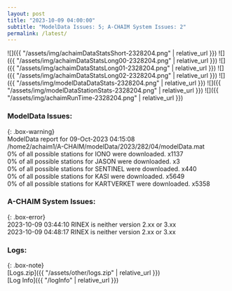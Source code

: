 ```yaml
---
layout: post
title: "2023-10-09 04:00:00"
subtitle: "ModelData Issues: 5; A-CHAIM System Issues: 2"
permalink: /latest/
---
```


![]({{ "/assets/img/achaimDataStatsShort-2328204.png" | relative_url }})
![]({{ "/assets/img/achaimDataStatsLong00-2328204.png" | relative_url }})
![]({{ "/assets/img/achaimDataStatsLong01-2328204.png" | relative_url }})
![]({{ "/assets/img/achaimDataStatsLong02-2328204.png" | relative_url }})
![]({{ "/assets/img/modelDataDataStats-2328204.png" | relative_url }})
![]({{ "/assets/img/modelDataStationStats-2328204.png" | relative_url }})
![]({{ "/assets/img/achaimRunTime-2328204.png" | relative_url }})


### ModelData Issues:  
  
{: .box-warning}  
 ModelData report for 09-Oct-2023 04:15:08   
 /home2/achaim1/A-CHAIM/modelData/2023/282/04/modelData.mat   
 0% of all possible stations for IONO were downloaded. x1137   
 0% of all possible stations for JASON were downloaded. x3   
 0% of all possible stations for SENTINEL were downloaded. x440   
 0% of all possible stations for KASI were downloaded. x5649   
 0% of all possible stations for KARTVERKET were downloaded. x5358   
  
### A-CHAIM System Issues:  
  
{: .box-error}  
2023-10-09 03:44:10 RINEX is neither version 2.xx or 3.xx  
2023-10-09 04:48:17 RINEX is neither version 2.xx or 3.xx  

### Logs:  
  
{: .box-note}  
[Logs.zip]({{ "/assets/other/logs.zip" | relative_url }})  
[Log Info]({{ "/logInfo" | relative_url }})  
